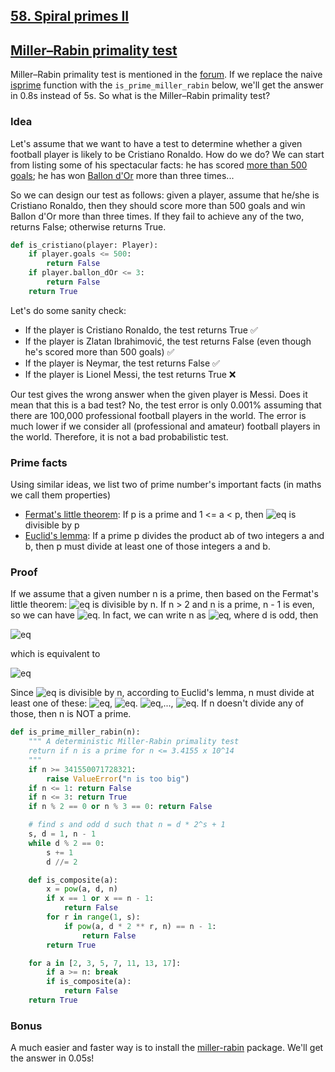 ## [58. Spiral primes II](https://github.com/doudou-h/doudou-h.github.io/blob/main/project-euler-solution/58.%20Spiral%20primes.md)

## [Miller–Rabin primality test](https://en.wikipedia.org/wiki/Miller–Rabin_primality_test)

Miller–Rabin primality test is mentioned in the [forum](https://projecteuler.net/thread=58). If we replace the naive [isprime](https://github.com/doudou-h/doudou-h.github.io/blob/main/project-euler-solution/7.%2010001st%20prime.md) function with the `is_prime_miller_rabin` below, we'll get the answer in 0.8s instead of 5s. So what is the Miller–Rabin primality test?

### Idea
Let's assume that we want to have a test to determine whether a given football player is likely to be Cristiano Ronaldo. How do we do? We can start from listing some of his spectacular facts: he has scored [more than 500 goals](https://en.wikipedia.org/wiki/List_of_footballers_with_500_or_more_goals); he has won [Ballon d'Or](https://en.wikipedia.org/wiki/Ballon_d%27Or) more than three times...

So we can design our test as follows: given a player, assume that he/she is Cristiano Ronaldo, then they should score more than 500 goals and win Ballon d'Or more than three times. If they fail to achieve any of the two, returns False; otherwise returns True. 

```python
def is_cristiano(player: Player):
    if player.goals <= 500: 
        return False
    if player.ballon_dOr <= 3:
        return False
    return True
```

Let's do some sanity check:
- If the player is Cristiano Ronaldo, the test returns True :white_check_mark:
- If the player is Zlatan Ibrahimović, the test returns False (even though he's scored more than 500 goals) :white_check_mark:
- If the player is Neymar, the test returns False :white_check_mark:
- If the player is Lionel Messi, the test returns True :x:

Our test gives the wrong answer when the given player is Messi. Does it mean that this is a bad test? No, the test error is only 0.001% assuming that there are 100,000 professional football players in the world. The error is much lower if we consider all (professional and amateur) football players in the world. Therefore, it is not a bad probabilistic test.


### Prime facts
Using similar ideas, we list two of prime number's important facts (in maths we call them properties)
- [Fermat's little theorem](https://en.wikipedia.org/wiki/Fermat%27s_little_theorem): If p is a prime and 1 <= a < p, then ![eq](https://latex.codecogs.com/gif.latex?a^{p-1}-1) is divisible by p
- [Euclid's lemma](https://en.wikipedia.org/wiki/Euclid%27s_lemma):  If a prime p divides the product ab of two integers a and b, then p must divide at least one of those integers a and b.

### Proof
If we assume that a given number n is a prime, then based on the Fermat's little theorem: ![eq](https://latex.codecogs.com/gif.latex?a^{n-1}-1) is divisible by n. If n > 2 and n is a prime, n - 1 is even, so we can have ![eq](https://latex.codecogs.com/gif.latex?a^{n-1}-1=(a^{(n-1)/2}-1)(a^{(n-1)/2}&plus;1)). In fact, we can write n as ![eq](https://latex.codecogs.com/gif.latex?d\cdot&space;2^{s}&space;&plus;&space;1), where d is odd, then

![eq](https://latex.codecogs.com/gif.latex?a^{n-1}-1=(a^{(n-1)/2^s}-1)(a^{(n-1)/2^s}&plus;1)(a^{(n-1)/2^{s-1}}&plus;1)\cdot&space;\cdot&space;\cdot&space;(a^{(n-1)/2}&space;&plus;&space;1))

which is equivalent to 

![eq](https://latex.codecogs.com/gif.latex?a^{n-1}-1=(a^d-1)(a^d&plus;1)(a^{d\cdot&space;2}&space;&plus;&space;1)\cdot&space;\cdot&space;\cdot&space;(a^{d\cdot&space;2^{s-1}}&plus;1))

Since ![eq](https://latex.codecogs.com/gif.latex?a^{n-1}-1) is divisible by n, according to Euclid's lemma, n must divide at least one of these: ![eq](https://latex.codecogs.com/gif.latex?a^d-1), ![eq](https://latex.codecogs.com/gif.latex?a^d&plus;1). ![eq](https://latex.codecogs.com/gif.latex?a^{d\cdot&space;2}-1),..., ![eq](https://latex.codecogs.com/gif.latex?a^{d\cdot&space;2^{s-1}}-1). If n doesn't divide any of those, then n is NOT a prime.

```python
def is_prime_miller_rabin(n):
    """ A deterministic Miller-Rabin primality test
    return if n is a prime for n <= 3.4155 x 10^14
    """
    if n >= 341550071728321:
        raise ValueError("n is too big")
    if n <= 1: return False
    if n <= 3: return True
    if n % 2 == 0 or n % 3 == 0: return False

    # find s and odd d such that n = d * 2^s + 1
    s, d = 1, n - 1
    while d % 2 == 0:
        s += 1
        d //= 2

    def is_composite(a):
        x = pow(a, d, n)
        if x == 1 or x == n - 1:
            return False
        for r in range(1, s):
            if pow(a, d * 2 ** r, n) == n - 1:
                return False
        return True

    for a in [2, 3, 5, 7, 11, 13, 17]:
        if a >= n: break
        if is_composite(a):
            return False
    return True
```


### Bonus
A much easier and faster way is to install the [miller-rabin](https://pypi.org/project/miller-rabin/) package. We'll get the answer in 0.05s!
